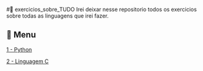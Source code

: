 #📑 exercicios_sobre_TUDO
Irei deixar nesse repositorio todos os exercicios sobre todas as linguagens que irei fazer.

## 📑 Menu

[1 - Python](https://github.com/medranogit/exercicios_sobre_TUDO/tree/main/python)

[2 - Linguagem C](https://github.com/medranogit/exercicios_sobre_TUDO/tree/main/linguagem%20c)
